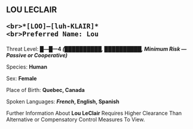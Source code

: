
<div id="lou-leclair" style="page-break-before: always;">
  <h2>
    LOU LECLAIR
    
    <br>*[LOO]—[luh-KLAIR]*
    <br>Preferred Name: Lou
  </h2>
  
Threat Level: **█—█—4 *(██████████, ██████████, Minimum Risk — Passive or Cooperative)***

  
Species: **Human**

  
Sex: **Female**

  
  
Place of Birth: **Quebec, Canada**

  
Spoken Languages: ***French*, English, Spanish**

  Further Information About **Lou LeClair** Requires Higher Clearance Than Alternative or Compensatory Control Measures To View.
</div>